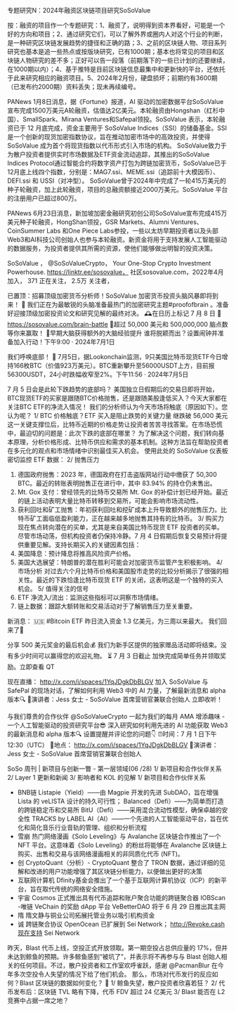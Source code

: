 专题研究N：2024年融资区块链项目研究SoSoValue


按：融资的项目作一个专题研究：1、融资了，说明得到资本界看好，可能是一个好的方向和项目；2、通过研究它们，可以了解外界或圈内人对这个行业的判断，是一种研究区块链发展趋势的捷径和正确的路；3、之前的区块链人物、项目系列研究也基本是追一些热点或按版块研究，已有1000期；基本也将常见的项目和区块链人物研究的差不多；正好可以告一段落（前期落下的一些已计划的还要继续，在1000期以内）；4、基于推特是目前区块链信息最集中和更新快的平台，还依托于此来研究相应的融资项目。5、2024年2月份，硬盘损坏；前期约有3600期（已发布约2000期）资料丢失；现未再续编号。


PANews 1月8日消息，据《Fortune》报道，AI 驱动的加密数据平台SoSoValue宣布完成1500万美元A轮融资，估值达2亿美元。本轮融资由Hongshan（红杉中国）、SmallSpark、Mirana Ventures和Safepal领投。SoSoValue 表示，本轮融资已于 12 月底完成，资金主要用于 SoSoValue Indices（SSI）的储备基金。SSI 是一个创新的现货加密指数协议，旨在推动加密市场中的高效投资，并使得 SoSoValue 成为首个将现货指数以代币形式引入市场的机构。
SoSoValue致力于为散户投资者提供实时市场数据及ETF资金流动追踪，其推出的SoSoValue Indices Protocol通过智能合约将数字资产打包为跨链加密货币，SoSoValue已于12月底上线四个指数，分别是：MAG7.ssi、MEME.ssi（追踪前十大模因币）、DEFI.ssi 和 USSI（对冲型）。
SoSoValue曾于2024年中完成了一轮415万美元的种子轮融资，加上此轮融资，项目的总融资额接近2000万美元。SoSoValue 平台的注册用户已超过800万。

PANews 6月23日消息，新加坡加密金融研究初创公司SoSoValue宣布完成415万美元种子轮融资，HongShan领投，GSR Markets、Alumni Ventures、CoinSummer Labs 和One Piece Labs参投，一些以太坊早期投资者以及头部Web3和AI科技公司创始人也参与本轮融资。新资金将用于支持发展人工智能驱动的数据服务，为投资者提供其所需的资源，使他们能够做出明智的投资决策。

SoSoValue
，
@SoSoValueCrypto，
Your One-Stop Crypto Investment Powerhouse.
https://linktr.ee/sosovalue，
社区sosovalue.com，2022年4月 加入，
371 正在关注，
2.5万 关注者，


已置顶：招募顶级加密货币分析师！SoSoValue 加密货币投资头脑风暴即将到来！ 🧠
我们正在为最敏锐的头脑准备最热门的加密研究主题#proofofbrain 。准备好迎接顶级加密投资论文和研究见解的最终对决。
🕰️在日历上标记 7 月 8 日
🔻 https://sosovalue.com/brain-battle
🎁超过 50,000 美元和 500,000,000 脑点数等你来赢取！
🎫早期大脑获得额外的大脑经验提升
谁将脱颖而出？设置闹钟并准备加入行动！下午9:00 · 2024年7月1日

我们呼唤底部！ 🚀
7月5日，据Lookonchain监测，9只美国比特币现货ETF今日增持166枚BTC（价值923万美元）。BTC重新攀升至56000USDT上方，目前报56300USDT，24小时跌幅收窄至2%。下午11:56 · 2024年7月5日

7 月 5 日会是此轮下跌趋势的底部吗？
美国独立日假期后的交易日即将开始，BTC现货ETF的买家是跟随BTC价格抛售，还是跟随美股逢低买入？今天大家都在关注BTC ETF的净流入情况！
我们的分析师认为今天市场将触底（原因如下）。您认为呢？
1/ BTC 价格触底？ETF 买入是阻止跌势的关键力量
继跌破 56,000 美元这一关键支撑位后，比特币近期的价格走势让投资者苦苦寻找答案。在市场恐慌中，最迫切的问题是：此次下跌的底部在哪里？
为了解决这个问题，我们转向基本原理，分析价格形成、比特币供应和需求的基本机制。这种方法旨在帮助投资者在多元化的观点和市场情绪中识别最佳买入机会。
使用此处的 SoSoValue 仪表板密切监控 ETF 数据：
2/ 抛售压力
1. 德国政府抛售：2023 年，德国政府在打击盗版网站行动中缴获了 50,300 BTC。最近的转账表明抛售正在进行中，其中 83.94% 的持仓仍未售出。
2. Mt. Gox 支付：曾经领先的比特币交易所 Mt. Gox 的补偿计划已经开始。最近的链上活动表明大量比特币转移到交易所，可能会影响市场流动性。
3. 获利回吐和矿工抛售：年初获利回吐和挖矿成本上升导致额外的抛售压力。比特币矿工面临低盈利能力，正在越来越多地抛售其持有的比特币。
3/ 购买力
现在焦点转向潜在的买单，尤其是来自美国比特币现货 ETF 投资者的买单。尽管市场动荡，但机构投资者仍保持冷静。7 月 4 日假期后恢复交易预计将提供重要见解。支持长期买入的关键因素包括：
1. 美国降息：预计降息将推高风险资产价格。
2. 美国大选展望：特朗普的潜在胜利可能会对加密货币监管产生积极影响。
 4/ 市场分析
对过去六个月比特币价格和美国股市走势的比较分析揭示了很强的相关性。最近的下跌恰逢比特币现货 ETF 的关闭，这表明这是一个独特的买入机会。
5/ 值得关注的信号
1. ETF 净流入/流出：监测这些指标可以洞察市场情绪。
2. 链上数据：跟踪大额转账和交易活动对于了解销售压力至关重要。

新消息： 🇺🇸 #Bitcoin ETF 昨日流入资金 1.3 亿美元，为三周以来最大。
我们回来了🚀

分享 500 美元奖金的最后机会💰
我们为新手区提供的独家赠品活动即将结束。没有多少时间可以赢得您的欢迎礼物。
⏳ 7 月 3 日截止
加快完成简单任务并领取奖励。立即查看 QT 

现在直播： http://x.com/i/spaces/1YqJDgkDbBLGV
加入 SoSoValue 与 SafePal 的现场对话，了解如何利用 Web3 中的 AI 力量，了解最新消息和 alpha 版本🔍
📯演讲者：Jess 女士 - SoSoValue 首席营销官兼联合创始人
立即收听！

与我们尊贵的合作伙伴
@SoSoValueCrypto
一起为我们的每月 AMA 增添趣味 - 一个人工智能驱动的投资研究平台😎
深入研究如何利用先进的 AI 功能获取 Web3 的最新消息和 alpha 版本🔍
设置提醒并评论您的问题👇
⏰时间：7 月 1 日下午 12:30（UTC）
📌地点： http://x.com/i/spaces/1YqJDgkDbBLGV
📯演讲者：Jess 女士 - SoSoValue 首席营销官兼联合创始人

SoSo 周刊 | 新项目与创新一瞥 - 第一层领域(06 /28)
1/ 新项目和合作伙伴关系
2/ Layer 1 更新和新闻
3/ 影响者和 KOL 的见解
1/ 新项目和合作伙伴关系

- BNB链
Listapie（Yield）——由 Magpie 开发的先进 SubDAO，旨在增强 Lista 的 veLISTA 设计的持久可行性；
Balanced（Defi）——为简单而打造的跨链稳定币和交易所
BitU（Defi）——采用混合流动性模型，确保卓越的安全性
TRACKS by LABEL AI（AI）——一个先进的人工智能驱动平台，旨在优化和简化音乐行业音轨的管理、组织和分析流程
- 雪崩
热门网络漫画《Solo Leveling》与 Avalanche 区块链合作推出了一个 NFT 平台。这意味着《Solo Leveling》的粉丝将能够在 Avalanche 区块链上购买、出售和交易与该网络漫画相关的非同质化代币 (NFT)。
- 创
CryptoQuant（分析）- CryptoQuant 整合了 TRON 数据，通过详细的见解和改进的用户功能增强了其区块链分析能力，以便做出更好的决策
- 互联网计算机
Dfinity基金会推出了一个基于互联网计算机协议（ICP）的新平台，旨在取代传统的网络安全措施。
- 宇宙
Cosmos 正式推出具有代币追踪和账户聚合功能的跨链聚合器 IOBScan
-唯链
VeChain 的奖励 dApp 平台 VeBetterDAO 将于 6 月 29 日推出其主网
- 隋
隋文静与铜业公司拓展托管业务以吸引机构资金
- 诚
跨链聚合协议 OpenOcean 已扩展到 Sei Network； http://Revoke.cash现在支持 Sei Network

昨天，Blast 代币上线，空投正式开放领取。第一期空投占总供应量的 17%，但并未达到鲸鱼的预期。许多鲸鱼感到“被坑了”，并表示将不再参与与 Blast 创始人相关的任何项目。不过，散户投资者和工作室欢呼雀跃，感谢
@PacmanBlur
在今年多次空投令人失望的情况下给了他们机会。
那么，市场对代币发行的反应如何？Blast 区块链的数据如何变化？ 🧵
1/ 鲸鱼失望，散户投资者欣喜若狂？
2/ 代币发布后：区块链 TVL 略有下降，代币 FDV 超过 24 亿美元
3/ Blast 能否在 L2 竞赛中占据一席之地？